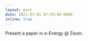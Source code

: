 ```yaml
---
layout: post
date: 2021-07-01 07:59:00-0400
inline: true
---
```


Present a paper in e-Energy @ Zoom.
